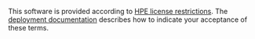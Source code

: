 This software is provided according to [HPE license restrictions](https://www.hpe.com/us/en/software/licensing.html).  The [deployment documentation](../../deployment/index.md) describes how to indicate your acceptance of these terms.
